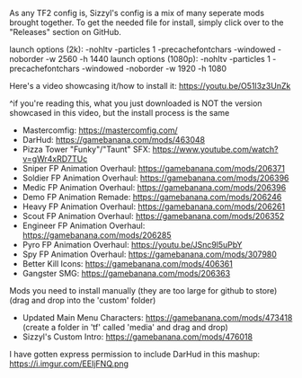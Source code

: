 As any TF2 config is, Sizzyl's config is a mix of many seperate mods brought together.
To get the needed file for install, simply click over to the "Releases" section on GitHub.

launch options (2k): -nohltv -particles 1 -precachefontchars -windowed -noborder -w 2560 -h 1440
launch options (1080p): -nohltv -particles 1 -precachefontchars -windowed -noborder -w 1920 -h 1080

Here's a video showcasing it/how to install it: https://youtu.be/O51l3z3UnZk

^if you're reading this, what you just downloaded is NOT the version showcased in this video, but the install process is the same

- Mastercomfig: https://mastercomfig.com/
- DarHud: https://gamebanana.com/mods/463048
- Pizza Tower "Funky"/"Taunt" SFX: https://www.youtube.com/watch?v=gWr4xRD7TUc
- Sniper FP Animation Overhaul: https://gamebanana.com/mods/206371
- Soldier FP Animation Overhaul: https://gamebanana.com/mods/206396
- Medic FP Animation Overhaul: https://gamebanana.com/mods/206396
- Demo FP Animation Remade: https://gamebanana.com/mods/206246
- Heavy FP Animation Overhaul: https://gamebanana.com/mods/206261
- Scout FP Animation Overhaul: https://gamebanana.com/mods/206352
- Engineer FP Animation Overhaul: https://gamebanana.com/mods/206285
- Pyro FP Animation Overhaul: https://youtu.be/JSnc9l5uPbY
- Spy FP Animation Overhaul: https://gamebanana.com/mods/307980
- Better Kill Icons: https://gamebanana.com/mods/406361
- Gangster SMG: https://gamebanana.com/mods/206363

Mods you need to install manually (they are too large for github to store)
(drag and drop into the 'custom' folder)
- Updated Main Menu Characters: https://gamebanana.com/mods/473418
(create a folder in 'tf' called 'media' and drag and drop)
- Sizzyl's Custom Intro: https://gamebanana.com/mods/476018

I have gotten express permission to include DarHud in this mashup: https://i.imgur.com/EEIjFNQ.png
